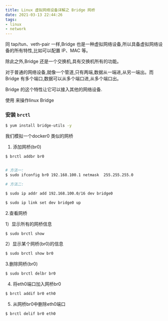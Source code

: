 ```yaml
---
title: Linux 虚拟网络设备详解之 Bridge 网桥
date: 2021-03-13 22:44:26
tags:
- linux
- network
---
```


同 tap/tun、veth-pair 一样,Bridge 也是一种虚拟网络设备,所以具备虚拟网络设备的所有特性,比如可以配置 IP、MAC 等。

除此之外,Bridge 还是一个交换机,具有交换机所有的功能。

对于普通的网络设备,就像一个管道,只有两端,数据从一端进,从另一端出。而 Bridge 有多个端口,数据可以从多个端口进,从多个端口出。

Bridge 的这个特性让它可以接入其他的网络设备.

使用 来操作linux Bridge

### 安装 `brctl`

```bash
$ yum install bridge-utils -y
```

我们模拟一个docker0 类似的网桥

1. 添加网桥(br0)
```bash
$ brctl addbr br0


# 方法一:
$ sudo ifconfig br0 192.168.100.1 netmask  255.255.255.0

# 方法二:

$ sudo ip addr add 192.168.100.0/16 dev bridge0

$ sudo ip link set dev bridge0 up

```

2.查看网桥

1）显示所有的网桥信息

```bash
$ sudo brctl show
```

2）显示某个网桥(br0)的信息

```bash
$ sudo brctl show br0
```

3.删除网桥(br0)

```bash
$ sudo brctl delbr br0
```


4. 将eth0端口加入网桥br0

```bash
$ brctl addif br0 eth0
```


5. 从网桥br0中删除eth0端口

```bash
$ brctl delif br0 eth0
```

